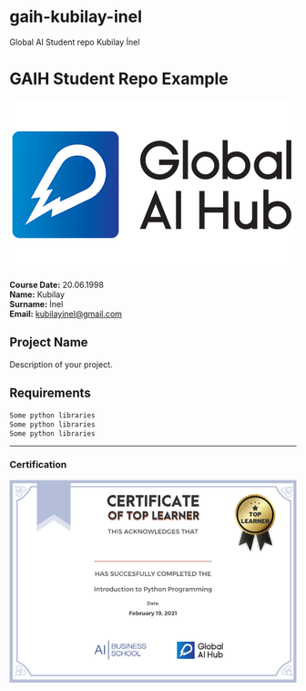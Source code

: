 # gaih-kubilay-inel
Global AI Student repo Kubilay İnel
# GAIH Student Repo Example
![](img/newlogo.png)

**Course Date:** 20.06.1998  
**Name:** Kubilay  
**Surname:** İnel  
**Email:** kubilayinel@gmail.com  



## Project Name
Description of your project.

## Requirements
```
Some python libraries
Some python libraries
Some python libraries
```
---

### Certification
![](img/TopLearnerCertificate.png)

